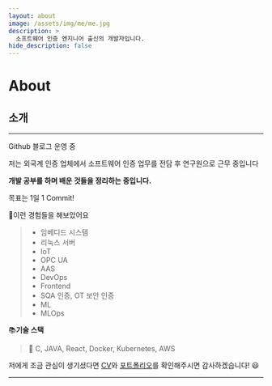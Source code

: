 ```yaml
---
layout: about
image: /assets/img/me/me.jpg
description: >
  소프트웨어 인증 엔지니어 출신의 개발자입니다.
hide_description: false
---
```


# About

<!--author-->


## 소개
---
Github 블로그 운영 중  

저는 외국계 인증 업체에서 소프트웨어 인증 업무를 전담 후 연구원으로 근무 중입니다  

__개발 공부를 하며 배운 것들을 정리하는 중입니다.__   

목표는 1일 1 Commit!


📖이런 경험들을 해보았어요
> - 임베디드 시스템
> - 리눅스 서버
> - IoT
> - OPC UA
> - AAS
> - DevOps
> - Frontend
> - SQA 인증, OT 보안 인증
> - ML
> - MLOps

📚**기술 스택**

> 📝 C, JAVA, React, Docker, Kubernetes, AWS

저에게 조금 관심이 생기셨다면 [CV](/assets/CV_PJW.pdf)와 [포트폴리오](https://jw-portfolio.github.io/)를 확인해주시면 감사하겠습니다! 😃



---
